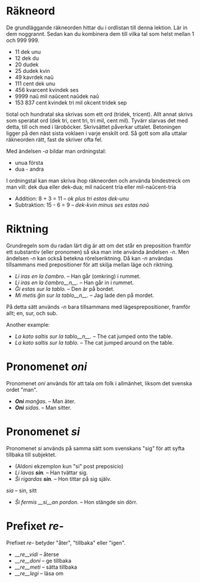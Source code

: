 # Räkneord

De grundläggande räkneorden hittar du i ordlistan till denna lektion. Lär in dem noggrannt. Sedan kan du kombinera dem till vilka tal som helst mellan 1 och 999 999. 

- 11 dek unu
- 12 dek du
- 20 dudek
- 25 dudek kvin
- 49 kavrdek naŭ
- 111 cent dek unu
- 456 kvarcent kvindek ses
- 9999 naŭ mil naŭcent naŭdek naŭ
- 153 837 cent kvindek tri mil okcent tridek sep

tiotal och hundratal ska skrivas som ett ord (tridek, tricent). Allt annat skrivs som speratat ord (dek tri, cent tri, tri mil, cent mil). Tyvärr slarvas det med detta, till och med i läroböcker. Skrivsättet påverkar uttalet. Betoningen ligger på den näst sista voklaen i varje enskilt ord. Så gott som alla uttalar räkneorden rätt, fast de skriver ofta fel. 

Med ändelsen *-a* bildar man ordningstal:

- unua första
- dua - andra

I ordningstal kan man skriva ihop räkneorden och använda bindestreck om man vill: dek dua eller dek-dua; mil naŭcent tria eller mil-naŭcent-tria

- Addition:      8 + 3 = 11 – *ok plus tri estas dek-unu*
- Subtraktion:   15 - 6 = 9 – *dek-kvin minus ses estas naŭ*

# Riktning

Grundregeln som du radan lärt dig är att om det står en preposition framför ett substantiv (eller pronomen) så ska man inte använda ändelsen *-n*. Men ändelsen *-n* kan också betekna rörelseriktning. Då kan *-n* användas tillsammans med prepositioner för att skilja mellan läge och riktning.

- *Li iras en la ĉambro.* – Han går (omkring) i rummet.
- *Li iras en la ĉambro__n__.* – Han går in i rummet.
- *Ĝi estas sur la tablo.* – Den är på bordet.
- *Mi metis ĝin sur la tablo__n__.* – Jag lade den på mordet. 
 
På detta sätt används *-n* bara tillsammans med lägesprepositioner, framför allt; en, sur, och sub.

Another example:

- *La kato saltis sur la tablo__n__.* – The cat jumped onto the table.
- *La kato saltis sur la tablo.* – The cat jumped around on the table.

# Pronomenet *oni*

Pronomenet *oni* används för att tala om folk i allmänhet, liksom det svenska ordet "man".

- *__Oni__ manĝas.* – Man äter.
- *__Oni__ sidas.* – Man sitter.
 

# Pronomenet *si*

Pronomenet *si* används på samma sätt som svenskans "sig" för att syfta tillbaka till subjektet.

- (Aldoni ekzemplon kun "si" post preposicio)
- *Li lavas __sin__.* – Han tvättar sig.
- *Ŝi rigardas __sin__.* – Hon tittar på sig själv.

 *sia* – sin, sitt
 
 - *Ŝi fermis __si__an pordon.* – Hon stängde sin dörr. 

# Prefixet *re-*

Prefixet *re-* betyder "åter", "tillbaka" eller "igen".

- *__re__vidi* – återse
- *__re__doni* – ge tillbaka
- *__re__meti* – sätta tillbaka
- *__re__legi* – läsa om

 
